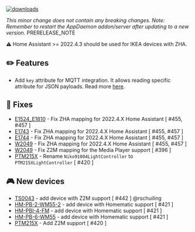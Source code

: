[![downloads](https://img.shields.io/github/downloads/xaviml/controllerx/VERSION_TAG/total?style=for-the-badge)](http://github.com/xaviml/controllerx/releases/VERSION_TAG)

<!--:warning: This major/minor change contains a breaking change.-->

_This minor change does not contain any breaking changes._
_Note: Remember to restart the AppDaemon addon/server after updating to a new version._
PRERELEASE_NOTE

:warning: Home Assistant >= 2022.4.3 should be used for IKEA devices with ZHA.

## :pencil2: Features

- Add `key` attribute for MQTT integration. It allows reading specific attribute for JSON payloads. Read more [here](https://xaviml.github.io/controllerx/others/integrations#mqtt).

## :hammer: Fixes

- [E1524_E1810](https://xaviml.github.io/controllerx/controllers/E1524_E1810) - Fix ZHA mapping for 2022.4.X Home Assistant [ #455, #457 ]
- [E1743](https://xaviml.github.io/controllerx/controllers/E1743) - Fix ZHA mapping for 2022.4.X Home Assistant [ #455, #457 ]
- [E1744](https://xaviml.github.io/controllerx/controllers/E1744) - Fix ZHA mapping for 2022.4.X Home Assistant [ #455, #457 ]
- [W2049](https://xaviml.github.io/controllerx/controllers/W2049) - Fix ZHA mapping for 2022.4.X Home Assistant [ #455, #457 ]
- [W2049](https://xaviml.github.io/controllerx/controllers/W2049) - Fix Z2M mapping for the Media Player support [ #396 ]
- [PTM215X](https://xaviml.github.io/controllerx/controllers/PTM215X) - Rename `Niko91004LightController` to `PTM215XLightController` [ #420 ]

<!--
## :clock2: Performance
-->

<!--
## :scroll: Docs
-->

<!--
## :wrench: Refactor
-->

## :video_game: New devices

- [TS0043](https://xaviml.github.io/controllerx/controllers/TS0043) - add device with Z2M support [ #442 ] @rschuiling
- [HM-PB-2-WM55-2](https://xaviml.github.io/controllerx/controllers/HM-PB-2-WM55-2) - add device with Homematic support [ #421 ]
- [HM-PBI-4-FM](https://xaviml.github.io/controllerx/controllers/HM-PBI-4-FM) - add device with Homematic support [ #421 ]
- [HM-PB-6-WM55](https://xaviml.github.io/controllerx/controllers/HM-PB-6-WM55) - add device with Homematic support [ #421 ]
- [PTM215X](https://xaviml.github.io/controllerx/controllers/PTM215X) - Add Z2M support [ #420 ]

